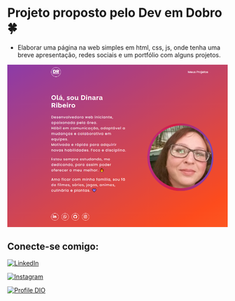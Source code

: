 # Projeto proposto pelo Dev em Dobro  🍀
- Elaborar uma página na web simples em html, css, js, onde tenha uma breve apresentação, redes sociais e um portfólio com alguns projetos.

![alt text](image.png)

## Conecte-se comigo: ##

[![LinkedIn](https://img.shields.io/badge/LinkedIn-0077B5?style=for-the-badge&logo=linkedin&logoColor=white)](https://www.linkedin.com/in/seu_nome)

[![Instagram](https://img.shields.io/badge/Instagram-ff007f?style=for-the-badge&logo=instagram&logoColor=white)](https://www.instagram.com/dinaraf.waltrich)

[![Profile DIO](https://img.shields.io/badge/-Meu%20Perfil%20na%20DIO-30A3DER?style=for-the-badge)](https://www.dio.me/users/dinaraf_waltrich)

